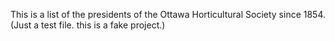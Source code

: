 This is a list of the presidents of the Ottawa Horticultural Society since 1854. (Just a test file. this is a fake project.)
